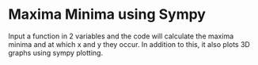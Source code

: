# Maxima Minima using Sympy #

Input a function in 2 variables and the code will calculate the maxima minima and at which x and y they occur. In addition to this, it also plots 3D graphs using sympy plotting. 
